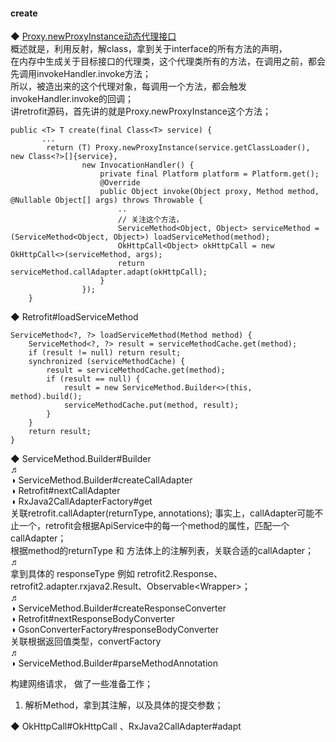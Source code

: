 #### create  

◆ [Proxy.newProxyInstance动态代理接口](../../../../Java/java_source/java_reflect/java_reflect.md)  
概述就是，利用反射，解class，拿到关于interface的所有方法的声明，  
在内存中生成关于目标接口的代理类，这个代理类所有的方法，在调用之前，都会先调用invokeHandler.invoke方法；  
所以，被造出来的这个代理对象，每调用一个方法，都会触发invokeHandler.invoke的回调；  
讲retrofit源码，首先讲的就是Proxy.newProxyInstance这个方法；  

```
public <T> T create(final Class<T> service) {
       ...
        return (T) Proxy.newProxyInstance(service.getClassLoader(), new Class<?>[]{service},
                new InvocationHandler() {
                    private final Platform platform = Platform.get();
                    @Override
                    public Object invoke(Object proxy, Method method, @Nullable Object[] args) throws Throwable {
                        ..
                        // 关注这个方法，
                        ServiceMethod<Object, Object> serviceMethod = (ServiceMethod<Object, Object>) loadServiceMethod(method);
                        OkHttpCall<Object> okHttpCall = new OkHttpCall<>(serviceMethod, args);
                        return serviceMethod.callAdapter.adapt(okHttpCall);
                    }
                });
    }
```

◆ Retrofit#loadServiceMethod  
```
ServiceMethod<?, ?> loadServiceMethod(Method method) {
    ServiceMethod<?, ?> result = serviceMethodCache.get(method);
    if (result != null) return result;
    synchronized (serviceMethodCache) {
        result = serviceMethodCache.get(method);
        if (result == null) {
            result = new ServiceMethod.Builder<>(this, method).build();
            serviceMethodCache.put(method, result);
        }
    }
    return result;
}
```
◆ ServiceMethod.Builder#Builder  
♬  
◑ ServiceMethod.Builder#createCallAdapter  
◑ Retrofit#nextCallAdapter  
◑ RxJava2CallAdapterFactory#get  
关联retrofit.callAdapter(returnType, annotations);  事实上，callAdapter可能不止一个，retrofit会根据ApiService中的每一个method的属性，匹配一个callAdapter；  
根据method的returnType 和 方法体上的注解列表，关联合适的callAdapter；  
♬  
拿到具体的 responseType 例如 retrofit2.Response、retrofit2.adapter.rxjava2.Result、Observable<Wrapper<UserBean>>；    
♬  
◑ ServiceMethod.Builder#createResponseConverter  
◑ Retrofit#nextResponseBodyConverter  
◑ GsonConverterFactory#responseBodyConverter  
关联根据返回值类型，convertFactory  
♬  
◑ ServiceMethod.Builder#parseMethodAnnotation  

构建网络请求， 做了一些准备工作；  
1. 解析Method，拿到其注解，以及具体的提交参数；  

◆ OkHttpCall#OkHttpCall  、RxJava2CallAdapter#adapt  

